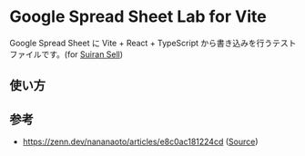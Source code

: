 # Google Spread Sheet Lab for Vite

Google Spread Sheet に Vite + React + TypeScript から書き込みを行うテストファイルです。(for [Suiran Sell](https://github.com/suiranfes/sell.suiranfes.blue))

## 使い方

<!-- 
### 1. Google Spread Sheet の準備

1. Google Spread Sheet で適当なファイルを作成
1. アクセス権限を"リンクを知っている全員"、"編集者"に変更 
1. ID をメモしておく  
(ID とは、リンク `https://docs.google.com/spreadsheets/d/<ID>/edit?gid=0#gid=0` の `<ID>` の部分  
例: `https://docs.google.com/spreadsheets/d/abcdefghijklmn/edit?gid=0#gid=0` では `abcdefghijklmn`)

### 2. Google Cloud の準備

1. 18歳以上のアカウントを準備
1. `新しいプロジェクト`を作成
1. `API とサービス`から <kbd>API とサービスを有効にする</kbd>ボタンを押し、`Google Sheets API` を追加
1. また、サイドバーの `API とサービス`から`認証情報`を開き、`サービス アカウントを管理`を開く
1. <kbd>サービス アカウントを作成</kbd>ボタンを押し、適当に作成する
1. 作成したアカウントのメールアドレス (`***@***.***.gserviceaccount.com`) をメモする
1. また、作成したアカウントの`鍵を管理`から、新しい鍵 (JSON) を作成する
1. 自動的にダウンロードされた `.json` ファイル内の `private_key` をメモする

### 3. プログラムの動作

1. `npm` と `git` をインストール
1. このリポジトリをクローンする
1. `.env` ファイルを作成し、先ほどメモした情報を利用し、入力する  
    ```.env
    # スプレッドシートのURLに含まれる文字列
    SHEET_ID='シートのID'
    # サービスアカウントのアドレス
    GOOGLE_SERVICE_ACCOUNT_EMAIL='メアド'
    # サービスアカウントのkeyのJSONに含まれる`"private_key"`の値
    GOOGLE_PRIVATE_KEY='キー'
    ```
1. `npm i`
1. `npm run start`
1. (これで、スプレッドシートのタイトルがコンソールログに表示され、スプレッドシート内に `Sheet2` という名称のシートが作成されます)
1. (`src/main.ts` を編集すれば、読み取りや書き込みも可能なはずです: [Details (使われ方のイメージの部分)](https://zenn.dev/nananaoto/articles/e8c0ac181224cd))
-->

## 参考

- https://zenn.dev/nananaoto/articles/e8c0ac181224cd ([Source](https://github.com/nsuzuki7713/typescript-mono-repo/blob/b493fae44c32b509404e3afb478c63439884fe30/packages/playground/src/spreadsheet/main.ts))
